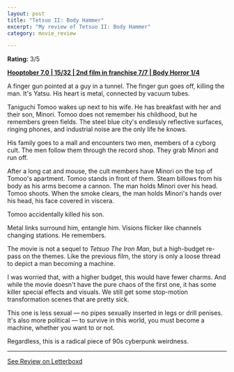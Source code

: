 ```yaml
---
layout: post
title: "Tetsuo II: Body Hammer"
excerpt: "My review of Tetsuo II: Body Hammer"
category: movie_review

---
```


**Rating:** 3/5

<b><a href="https://boxd.it/pOK5i/detail">Hooptober 7.0 | 15/32 | 2nd film in franchise 7/7 | Body Horror 1/4</a></b>

A finger gun pointed at a guy in a tunnel. The finger gun goes off, killing the man. It's Yatsu. His heart is metal, connected by vacuum tubes.

Taniguchi Tomoo wakes up next to his wife. He has breakfast with her and their son, Minori. Tomoo does not remember his childhood, but he remembers green fields. The steel blue city's endlessly reflective surfaces, ringing phones, and industrial noise are the only life he knows.

His family goes to a mall and encounters two men, members of a cyborg cult. The men follow them through the record shop. They grab Minori and run off.

After a long cat and mouse, the cult members have Minori on the top of Tomoo's apartment. Tomoo stands in front of them. Steam billows from his body as his arms become a cannon. The man holds Minori over his head. Tomoo shoots. When the smoke clears, the man holds Minori's hands over his head, his face covered in viscera.

Tomoo accidentally killed his son.

Metal links surround him, entangle him. Visions flicker like channels changing stations. He remembers.

The movie is not a sequel to <i>Tetsuo The Iron Man</i>, but a high-budget re-pass on the themes. Like the previous film, the story is only a loose thread to depict a man becoming a machine. 

I was worried that, with a higher budget, this would have fewer charms. And while the movie doesn't have the pure chaos of the first one, it has some killer special effects and visuals. We still get some stop-motion transformation scenes that are pretty sick.

This one is less sexual — no pipes sexually inserted in legs or drill penises. It's also more political — to survive in this world, you must become a machine, whether you want to or not.

Regardless, this is a radical piece of 90s cyberpunk weirdness.

<hr>

[See Review on Letterboxd](https://boxd.it/5Q7Wjx)
